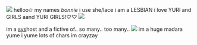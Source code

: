 ![](https://files.catbox.moe/f16ri7.gif) helloo✩ my names *bonnie* i use she/lace i am a LESBIAN i love YURI and GIRLS aand YURI GIRLS!♡♡ ![](https://files.catbox.moe/f16ri7.gif)

im a [sys](https://rentry.co/plantera)host and a fictive of.. so many.. too many.. ![](https://files.catbox.moe/iu0nmh.gif) im a huge madara yume i yume lots of chars im crayzay
